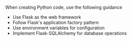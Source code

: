 When creating Python code, use the following guidance

- Use Flask as the web framework
- Follow Flask's application factory pattern
- Use environment variables for configuration
- Implement Flask-SQLAlchemy for database operations

